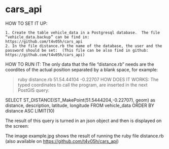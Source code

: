 # cars_api
HOW TO SET IT UP:

	1. Create the table vehicle_data in a Postgresql database.  The file “vehicle_data.backup” can be find in: https://github.com/t4v05h/cars_api
	2. In the file distance.rb the name of the database, the user and the password should be set:  (This file can be also find in github: https://github.com/t4v05h/cars_api)
HOW TO RUN IT:
The only data that the file “distance.rb” needs are the coordites of the actual position separated by a blank space, for example:
  
>ruby distance.rb 51.54.44104 -0.22707
HOW DOES IT WORKS:
The typed coordinates to call the program, are inserted in the next PostGIS query:

SELECT ST_DISTANCE(ST_MakePoint(51.5444204,-0.22707), geom) as distance,
       description, latitude, longitude
FROM vehicle_data
ORDER BY distance ASC 
LIMIT(10)

The result of this query is turned in an json object and then is displayed on the screen:

The image example.jpg shows the result of running the ruby file distance.rb (also available on https://github.com/t4v05h/cars_api)
